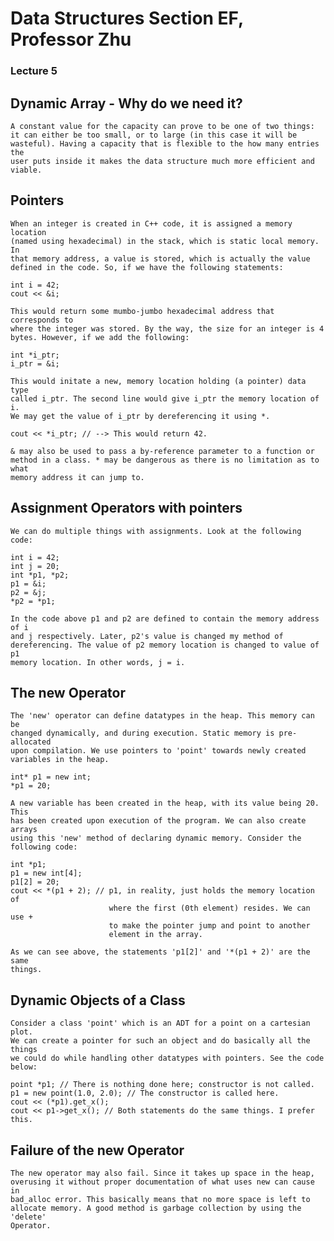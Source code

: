 # Data Structures Section EF, Professor Zhu

### Lecture 5

Dynamic Array - Why do we need it?
----------------------------------
	A constant value for the capacity can prove to be one of two things:
	it can either be too small, or to large (in this case it will be
	wasteful). Having a capacity that is flexible to the how many entries the
	user puts inside it makes the data structure much more efficient and
	viable.

Pointers
--------
	When an integer is created in C++ code, it is assigned a memory location
	(named using hexadecimal) in the stack, which is static local memory. In
	that memory address, a value is stored, which is actually the value
	defined in the code. So, if we have the following statements:

	int i = 42;
	cout << &i;

	This would return some mumbo-jumbo hexadecimal address that corresponds to
	where the integer was stored. By the way, the size for an integer is 4
	bytes. However, if we add the following:

	int *i_ptr;
	i_ptr = &i;

	This would initate a new, memory location holding (a pointer) data type
	called i_ptr. The second line would give i_ptr the memory location of i.
	We may get the value of i_ptr by dereferencing it using *.

	cout << *i_ptr; // --> This would return 42.

	& may also be used to pass a by-reference parameter to a function or
	method in a class. * may be dangerous as there is no limitation as to what
	memory address it can jump to. 

Assignment Operators with pointers
----------------------------------
	We can do multiple things with assignments. Look at the following code:

	int i = 42;
	int j = 20;
	int *p1, *p2;
	p1 = &i;
	p2 = &j;
	*p2 = *p1;

	In the code above p1 and p2 are defined to contain the memory address of i
	and j respectively. Later, p2's value is changed my method of
	dereferencing. The value of p2 memory location is changed to value of p1
	memory location. In other words, j = i.

The new Operator
----------------
	The 'new' operator can define datatypes in the heap. This memory can be
	changed dynamically, and during execution. Static memory is pre-allocated
	upon compilation. We use pointers to 'point' towards newly created
	variables in the heap. 

	int* p1 = new int;
	*p1 = 20;

	A new variable has been created in the heap, with its value being 20. This
	has been created upon execution of the program. We can also create arrays
	using this 'new' method of declaring dynamic memory. Consider the
	following code:

	int *p1;
	p1 = new int[4];
	p1[2] = 20;
	cout << *(p1 + 2); // p1, in reality, just holds the memory location of
						  where the first (0th element) resides. We can use +
						  to make the pointer jump and point to another
						  element in the array.

	As we can see above, the statements 'p1[2]' and '*(p1 + 2)' are the same
	things. 

Dynamic Objects of a Class
--------------------------
	Consider a class 'point' which is an ADT for a point on a cartesian plot.
	We can create a pointer for such an object and do basically all the things
	we could do while handling other datatypes with pointers. See the code
	below:

	point *p1; // There is nothing done here; constructor is not called.
	p1 = new point(1.0, 2.0); // The constructor is called here.
	cout << (*p1).get_x();
	cout << p1->get_x(); // Both statements do the same things. I prefer this.

Failure of the new Operator
---------------------------
	The new operator may also fail. Since it takes up space in the heap,
	overusing it without proper documentation of what uses new can cause in
	bad_alloc error. This basically means that no more space is left to
	allocate memory. A good method is garbage collection by using the 'delete'
	Operator.


